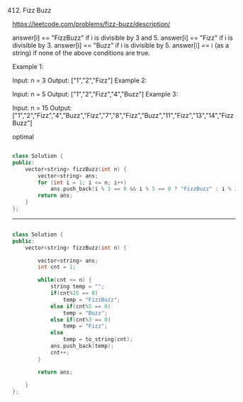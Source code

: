 412. Fizz Buzz

https://leetcode.com/problems/fizz-buzz/description/

answer[i] == "FizzBuzz" if i is divisible by 3 and 5.
answer[i] == "Fizz" if i is divisible by 3.
answer[i] == "Buzz" if i is divisible by 5.
answer[i] == i (as a string) if none of the above conditions are true.
 

Example 1:

Input: n = 3
Output: ["1","2","Fizz"]
Example 2:

Input: n = 5
Output: ["1","2","Fizz","4","Buzz"]
Example 3:

Input: n = 15
Output: ["1","2","Fizz","4","Buzz","Fizz","7","8","Fizz","Buzz","11","Fizz","13","14","FizzBuzz"]

optimal 

```cpp

class Solution {
public:
    vector<string> fizzBuzz(int n) {
        vector<string> ans;
        for (int i = 1; i <= n; i++)
            ans.push_back(i % 3 == 0 && i % 5 == 0 ? "FizzBuzz" : i % 3 == 0 ? "Fizz" : i % 5 == 0 ? "Buzz" : to_string(i));
        return ans;
    }
};

```

---


```cpp

class Solution {
public:
    vector<string> fizzBuzz(int n) {

        vector<string> ans;
        int cnt = 1;

        while(cnt <= n) {
            string temp = "";
            if(cnt%15 == 0) 
                temp = "FizzBuzz";
            else if(cnt%5 == 0) 
                temp = "Buzz";
            else if(cnt%3 == 0) 
                temp = "Fizz";
            else 
                temp = to_string(cnt);
            ans.push_back(temp);
            cnt++;
        }

        return ans;
        
    }
};

```


